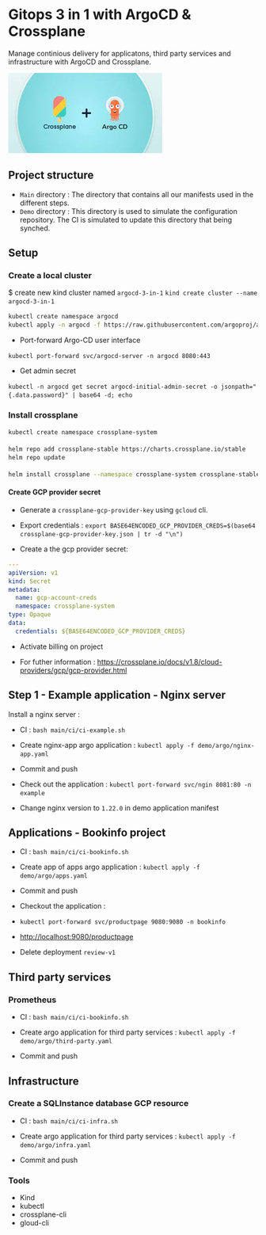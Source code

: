 # Gitops 3 in 1 with ArgoCD & Crossplane

Manage continious delivery for applicatons, third party services and infrastructure with ArgoCD and Crossplane.

![alt text](argo-crossplane.png "Argo-Crossplane")

## Project structure

- `Main` directory : The directory that contains all our manifests used in the different steps.  
- `Demo` directory : This directory is used to simulate the configuration repository. The CI is simulated to update this directory that being synched. 

## Setup

### Create a local cluster

$ create new kind cluster named `argocd-3-in-1`
```kind create cluster --name argocd-3-in-1```

```bash
kubectl create namespace argocd
kubectl apply -n argocd -f https://raw.githubusercontent.com/argoproj/argo-cd/stable/manifests/install.yaml
```

- Port-forward Argo-CD user interface

```kubectl port-forward svc/argocd-server -n argocd 8080:443```

- Get admin secret 

```kubectl -n argocd get secret argocd-initial-admin-secret -o jsonpath="{.data.password}" | base64 -d; echo```

### Install crossplane

```bash
kubectl create namespace crossplane-system

helm repo add crossplane-stable https://charts.crossplane.io/stable
helm repo update

helm install crossplane --namespace crossplane-system crossplane-stable/crossplane
```

#### Create GCP provider secret 

* Generate a `crossplane-gcp-provider-key` using `gcloud` cli. 
* Export credentials : `export BASE64ENCODED_GCP_PROVIDER_CREDS=$(base64 crossplane-gcp-provider-key.json | tr -d "\n")`

* Create a the gcp provider secret:

```yaml
---
apiVersion: v1
kind: Secret
metadata:
  name: gcp-account-creds
  namespace: crossplane-system
type: Opaque
data:
  credentials: ${BASE64ENCODED_GCP_PROVIDER_CREDS}
```

* Activate billing on project

- For futher information : https://crossplane.io/docs/v1.8/cloud-providers/gcp/gcp-provider.html 

## Step 1 - Example application - Nginx server

Install a nginx server :

- CI : `bash main/ci/ci-example.sh`

- Create nginx-app argo application : `kubectl apply -f demo/argo/nginx-app.yaml`

- Commit and push

- Check out the application : `kubectl port-forward svc/ngin 8081:80 -n example`
  
- Change nginx version to `1.22.0` in demo application manifest

## Applications - Bookinfo project

- CI : `bash main/ci/ci-bookinfo.sh`

- Create app of apps argo application : `kubectl apply -f demo/argo/apps.yaml`

- Commit and push

- Checkout the application :

- `kubectl port-forward svc/productpage 9080:9080 -n bookinfo`

- <http://localhost:9080/productpage>

- Delete deployment `review-v1`

## Third party services

### Prometheus

- CI : `bash main/ci/ci-bookinfo.sh`

- Create argo application for third party services : `kubectl apply -f demo/argo/third-party.yaml`

- Commit and push

## Infrastructure

### Create a SQLInstance database GCP resource

- CI : `bash main/ci/ci-infra.sh`

- Create argo application for third party services : `kubectl apply -f demo/argo/infra.yaml`

- Commit and push

### Tools

- Kind
- kubectl
- crossplane-cli
- gloud-cli
